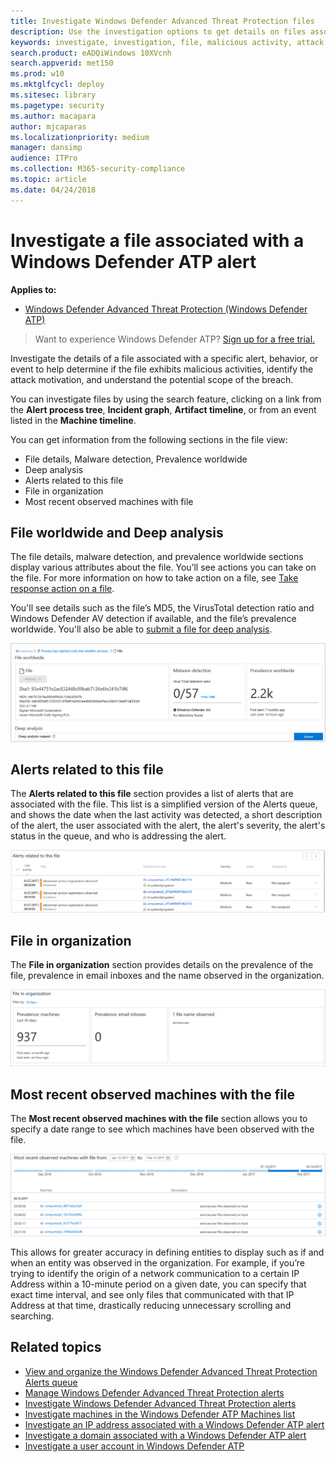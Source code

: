 ```yaml
---
title: Investigate Windows Defender Advanced Threat Protection files
description: Use the investigation options to get details on files associated with alerts, behaviours, or events.
keywords: investigate, investigation, file, malicious activity, attack motivation, deep analysis, deep analysis report
search.product: eADQiWindows 10XVcnh
search.appverid: met150
ms.prod: w10
ms.mktglfcycl: deploy
ms.sitesec: library
ms.pagetype: security
ms.author: macapara
author: mjcaparas
ms.localizationpriority: medium
manager: dansimp
audience: ITPro
ms.collection: M365-security-compliance 
ms.topic: article
ms.date: 04/24/2018
---
```

# Investigate a file associated with a Windows Defender ATP alert

**Applies to:**


- [Windows Defender Advanced Threat Protection (Windows Defender ATP)](https://go.microsoft.com/fwlink/p/?linkid=2069559)



>Want to experience Windows Defender ATP? [Sign up for a free trial.](https://www.microsoft.com/en-us/WindowsForBusiness/windows-atp?ocid=docs-wdatp-investigatefiles-abovefoldlink) 

Investigate the details of a file associated with a specific alert, behavior, or event to help determine if the file exhibits malicious activities, identify the attack motivation, and understand the potential scope of the breach.

You can investigate files by using the search feature, clicking on a link from the **Alert process tree**, **Incident graph**, **Artifact timeline**, or from an event listed in the **Machine timeline**.

You can get information from the following sections in the file view:

- File details, Malware detection, Prevalence worldwide
- Deep analysis
- Alerts related to this file
- File in organization
- Most recent observed machines with file

## File worldwide and Deep analysis
The file details, malware detection, and prevalence worldwide sections display various attributes about the file. You’ll see actions you can take on the file. For more information on how to take action on a file, see [Take response action on a file](respond-file-alerts-windows-defender-advanced-threat-protection.md).

You'll see details such as the file’s MD5, the VirusTotal detection ratio and Windows Defender AV detection if available, and the file’s prevalence worldwide. You'll also be able to [submit a file for deep analysis](respond-file-alerts-windows-defender-advanced-threat-protection.md#deep-analysis).

![Image of file information](images/atp-file-information.png)

## Alerts related to this file
The **Alerts related to this file** section provides a list of alerts that are associated with the file. This list is a simplified version of the Alerts queue, and shows the date when the last activity was detected, a short description of the alert, the user associated with the alert, the alert's severity, the alert's status in the queue, and who is addressing the alert.

![Image of alerts related to the file section](images/atp-alerts-related-to-file.png)

## File in organization
The **File in organization** section provides details on the prevalence of the file, prevalence in email inboxes and the name observed in the organization.

![Image of file in organization](images/atp-file-in-org.png)

## Most recent observed machines with the file
The **Most recent observed machines with the file** section allows you to specify a date range to see which machines have been observed with the file.

![Image of most recent observed machine with the file](images/atp-observed-machines.png)

This allows for greater accuracy in defining entities to display such as if and when an entity was observed in the organization. For example, if you’re trying to identify the origin of a network communication to a certain IP Address within a 10-minute period on a given date, you can specify that exact time interval, and see only files that communicated with that IP Address at that time, drastically reducing unnecessary scrolling and searching.

## Related topics
- [View and organize the Windows Defender Advanced Threat Protection Alerts queue ](alerts-queue-windows-defender-advanced-threat-protection.md)
- [Manage Windows Defender Advanced Threat Protection alerts](manage-alerts-windows-defender-advanced-threat-protection.md)
- [Investigate Windows Defender Advanced Threat Protection alerts](investigate-alerts-windows-defender-advanced-threat-protection.md)
- [Investigate machines in the Windows Defender ATP Machines list](investigate-machines-windows-defender-advanced-threat-protection.md)
- [Investigate an IP address associated with a Windows Defender ATP alert](investigate-ip-windows-defender-advanced-threat-protection.md)
- [Investigate a domain associated with a Windows Defender ATP alert](investigate-domain-windows-defender-advanced-threat-protection.md)
- [Investigate a user account in Windows Defender ATP](investigate-user-windows-defender-advanced-threat-protection.md)